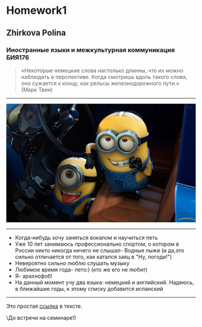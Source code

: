 # Homework1
## Zhirkova Polina 
### Иностранные языки и межкультурная коммуникация БИЯ176
> «Некоторые немецкие слова настолько длинны, что их можно наблюдать в перспективе. Когда смотришь вдоль такого слова, оно сужается к концу, как рельсы железнодорожного пути.»
(Марк Твен)
------

![](https://github.com/zpa176/DigitalLiteracy/blob/master/%D0%BC%D0%B8%D0%BD%D1%8C%D0%BE%D0%BD%D1%8B-%D0%BF%D1%80%D0%B8%D0%BA%D0%BE%D0%BB%D1%8B-%D0%BA%D0%B0%D1%80%D1%82%D0%B8%D0%BD%D0%BA%D0%B8.jpg "миньоны")

------
* Когда-нибудь хочу заняться вокалом и научиться петь
* Уже 10 лет занимаюсь профессионально спортом, о котором в России никто никогда ничего не слышал- Водные лыжи (и да,это сильно отличается от того, как катался заяц в "Ну, погоди!")
* Невероятно сильно люблю слушать музыку
* Любимое время года- лето:) (кто же его не любит)
* Я- арахнофоб!
* На данный момент учу два языка: немецкий и английский. Надеюсь, в ближайшие годы, к этому списку добавится испанский

------
Это простая [ссылка](https://vk.com/id146977670) в тексте.


\До встречи на семинаре!)
